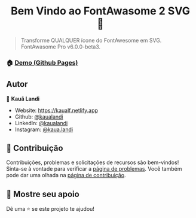 <h1 align="center">Bem Vindo ao FontAwasome 2 SVG 👋</h1>

> Transforme QUALQUER ícone do FontAwesome em SVG.
> FontAwasome Pro v6.0.0-beta3.

### 🏠 [Demo (Github Pages)](https://kaualandi.github.io/fw2svg/)

## Autor

👤 **Kauã Landi**

* Website: https://kaualf.netlify.app
* Github: [@kaualandi](https://github.com/kaualandi)
* LinkedIn: [@kaualandi](https://linkedin.com/in/kaualandi)
* Instagram: [@kaua.landi](https://www.instagram.com/kaua.landi/)

## 🤝 Contribuição

Contribuições, problemas e solicitações de recursos são bem-vindos! <br/> Sinta-se à vontade para verificar a [página de problemas](https://github.com/kaualandi/smarty-pro/issues). Você também pode dar uma olhada na [página de contribuição](https://github.com/kaualandi/smarty-pro/pulls).

## 🥰 Mostre seu apoio

Dê uma ⭐️ se este projeto te ajudou!
